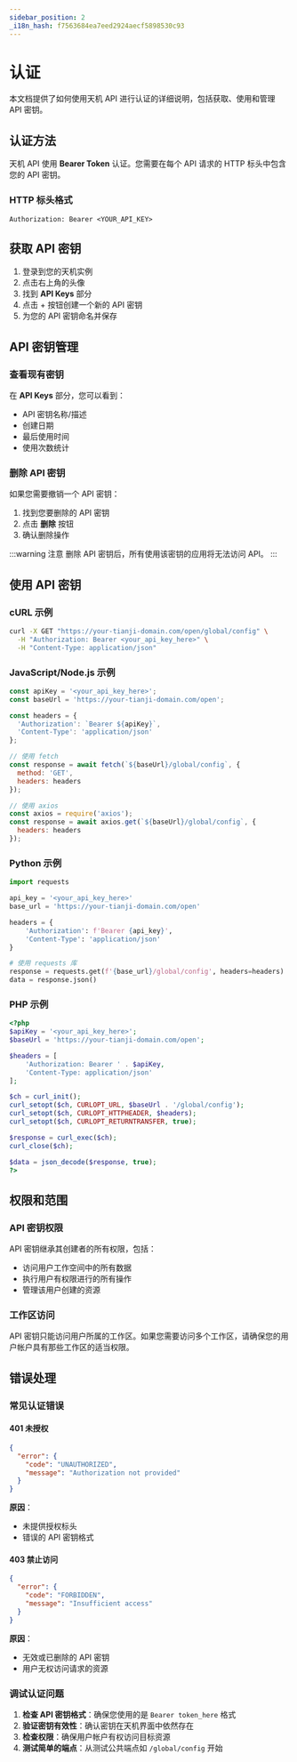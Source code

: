 ```yaml
---
sidebar_position: 2
_i18n_hash: f7563684ea7eed2924aecf5898530c93
---
```

# 认证

本文档提供了如何使用天机 API 进行认证的详细说明，包括获取、使用和管理 API 密钥。

## 认证方法

天机 API 使用 **Bearer Token** 认证。您需要在每个 API 请求的 HTTP 标头中包含您的 API 密钥。

### HTTP 标头格式

```http
Authorization: Bearer <YOUR_API_KEY>
```

## 获取 API 密钥

1. 登录到您的天机实例
2. 点击右上角的头像
3. 找到 **API Keys** 部分
4. 点击 + 按钮创建一个新的 API 密钥
5. 为您的 API 密钥命名并保存

## API 密钥管理

### 查看现有密钥

在 **API Keys** 部分，您可以看到：
- API 密钥名称/描述
- 创建日期
- 最后使用时间
- 使用次数统计

### 删除 API 密钥

如果您需要撤销一个 API 密钥：
1. 找到您要删除的 API 密钥
2. 点击 **删除** 按钮
3. 确认删除操作

:::warning 注意
删除 API 密钥后，所有使用该密钥的应用将无法访问 API。
:::

## 使用 API 密钥

### cURL 示例

```bash
curl -X GET "https://your-tianji-domain.com/open/global/config" \
  -H "Authorization: Bearer <your_api_key_here>" \
  -H "Content-Type: application/json"
```

### JavaScript/Node.js 示例

```javascript
const apiKey = '<your_api_key_here>';
const baseUrl = 'https://your-tianji-domain.com/open';

const headers = {
  'Authorization': `Bearer ${apiKey}`,
  'Content-Type': 'application/json'
};

// 使用 fetch
const response = await fetch(`${baseUrl}/global/config`, {
  method: 'GET',
  headers: headers
});

// 使用 axios
const axios = require('axios');
const response = await axios.get(`${baseUrl}/global/config`, {
  headers: headers
});
```

### Python 示例

```python
import requests

api_key = '<your_api_key_here>'
base_url = 'https://your-tianji-domain.com/open'

headers = {
    'Authorization': f'Bearer {api_key}',
    'Content-Type': 'application/json'
}

# 使用 requests 库
response = requests.get(f'{base_url}/global/config', headers=headers)
data = response.json()
```

### PHP 示例

```php
<?php
$apiKey = '<your_api_key_here>';
$baseUrl = 'https://your-tianji-domain.com/open';

$headers = [
    'Authorization: Bearer ' . $apiKey,
    'Content-Type: application/json'
];

$ch = curl_init();
curl_setopt($ch, CURLOPT_URL, $baseUrl . '/global/config');
curl_setopt($ch, CURLOPT_HTTPHEADER, $headers);
curl_setopt($ch, CURLOPT_RETURNTRANSFER, true);

$response = curl_exec($ch);
curl_close($ch);

$data = json_decode($response, true);
?>
```

## 权限和范围

### API 密钥权限

API 密钥继承其创建者的所有权限，包括：
- 访问用户工作空间中的所有数据
- 执行用户有权限进行的所有操作
- 管理该用户创建的资源

### 工作区访问

API 密钥只能访问用户所属的工作区。如果您需要访问多个工作区，请确保您的用户帐户具有那些工作区的适当权限。

## 错误处理

### 常见认证错误

#### 401 未授权

```json
{
  "error": {
    "code": "UNAUTHORIZED",
    "message": "Authorization not provided"
  }
}
```

**原因**：
- 未提供授权标头
- 错误的 API 密钥格式

#### 403 禁止访问

```json
{
  "error": {
    "code": "FORBIDDEN", 
    "message": "Insufficient access"
  }
}
```

**原因**：
- 无效或已删除的 API 密钥
- 用户无权访问请求的资源

### 调试认证问题

1. **检查 API 密钥格式**：确保您使用的是 `Bearer token_here` 格式
2. **验证密钥有效性**：确认密钥在天机界面中依然存在
3. **检查权限**：确保用户帐户有权访问目标资源
4. **测试简单的端点**：从测试公共端点如 `/global/config` 开始
